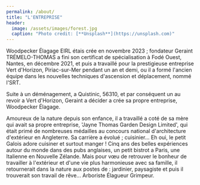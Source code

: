 ```yaml
---
permalink: /about/
title: "L'ENTREPRISE"
header:
  image: /assets/images/forest.jpg
  caption: "Photo credit: [**Unsplash**](https://unsplash.com)"
---
```


Woodpecker Élagage EIRL étais crée en novembre 2023 ; fondateur Geraint TRÉMELO-THOMAS a fini son certificat de spécialisation à Fodé Ouest, Nantes, en décembre 2021, et puis a travaillé pour la prestigieuse entreprise Vert d'Horizon, Piriac-sur-Mer pendant un an et demi, ou il a formé l'ancien équipe dans les nouvelles techniques d'ascension et déplacement, nommé l'SRT.

Suite à un déménagement, a Quistinic, 56310, et par conséquent un au revoir a Vert d'Horizon, Geraint a décider a crée sa propre entreprise, Woodpecker Élagage. 

Amoureux de la nature depuis son enfance, il a travaillé a coté de sa mère qui avait sa propre entreprise, 'Jayne Thomas Garden Design Limited', qui était primé de nombreuses médailles au concours national d'architecture d'extérieur en Angleterre. Sa carrière a évolué ; cuisinier... Eh oui, le petit Galois adore cuisiner et surtout manger ! Cinq ans des belles expériences autour du monde dans des pubs anglaises, un petit bistrot a Paris, une Italienne en Nouvelle Zélande. Mais pour vœu de retrouver le bonheur de travailler à l'extérieur et d'une vie plus harmonieuse avec sa famille, il retournerait dans la nature aux postes de : jardinier, paysagiste et puis il trouverait son travail de rêve... Arboriste Élagueur Grimpeur. 
